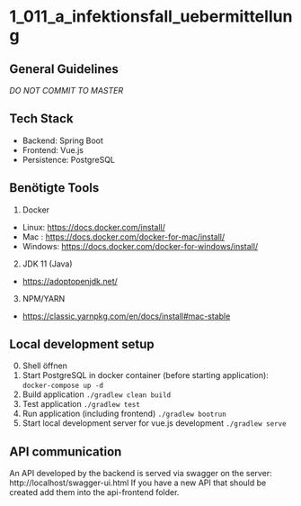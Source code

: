 # 1_011_a_infektionsfall_uebermittellung

## General Guidelines
_DO NOT COMMIT TO MASTER_ 

## Tech Stack
 - Backend: Spring Boot
 - Frontend: Vue.js
 - Persistence: PostgreSQL
 
## Benötigte Tools
1. Docker
  - Linux: https://docs.docker.com/install/
  - Mac : https://docs.docker.com/docker-for-mac/install/
  - Windows: https://docs.docker.com/docker-for-windows/install/
2. JDK 11 (Java)
  - https://adoptopenjdk.net/ 
3. NPM/YARN
  - https://classic.yarnpkg.com/en/docs/install#mac-stable 
 
## Local development setup
0. Shell öffnen 
1.  Start PostgreSQL in docker container (before starting application): 
```docker-compose up -d ```
2. Build application
```./gradlew clean build```
3. Test application
```./gradlew test```
4. Run application (including frontend) 
```./gradlew bootrun```
5. Start local development server for vue.js development
```./gradlew serve```

## API communication

An API developed by the backend is served via swagger on the server: http://localhost/swagger-ui.html
If you have a new API that should be created add them into the api-frontend folder.
